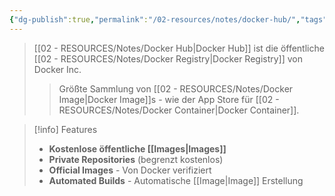 ```yaml
---
{"dg-publish":true,"permalink":"/02-resources/notes/docker-hub/","tags":["docker/registry","docker/public"],"noteIcon":"","updated":"2025-09-04T16:13:29.795+02:00"}
---
```



>[[02 - RESOURCES/Notes/Docker Hub\|Docker Hub]] ist die öffentliche [[02 - RESOURCES/Notes/Docker Registry\|Docker Registry]] von Docker Inc.
>>Größte Sammlung von [[02 - RESOURCES/Notes/Docker Image\|Docker Image]]s - wie der App Store für [[02 - RESOURCES/Notes/Docker Container\|Docker Container]].

>[!info] Features
>- **Kostenlose öffentliche [[Images\|Images]]**
>- **Private Repositories** (begrenzt kostenlos)
>- **Official Images** - Von Docker verifiziert
>- **Automated Builds** - Automatische [[Image\|Image]] Erstellung